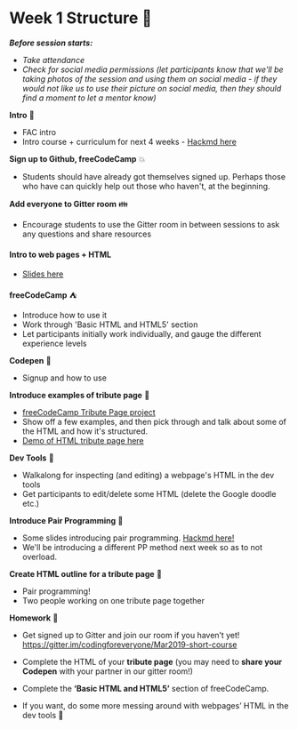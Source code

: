 # Week 1 Structure :seedling:

**_Before session starts:_**

- _Take attendance_
- _Check for social media permissions (let participants know that we'll be taking photos of the session and using them on social media - if they would not like us to use their picture on social media, then they should find a moment to let a mentor know)_

**Intro** :wave:

- FAC intro
- Intro course + curriculum for next 4 weeks - [Hackmd here](https://hackmd.io/SyTk1rWaSK2Yil-ilkWKMA)

**Sign up to Github, freeCodeCamp** :boom:

- Students should have already got themselves signed up. Perhaps those who have can quickly help out those who haven't, at the beginning.

**Add everyone to Gitter room** :family:

- Encourage students to use the Gitter room in between sessions to ask any questions and share resources

#### Intro to web pages + HTML
- [Slides here](https://hackmd.io/6OCETj9zTEGnRpdSULkGgQ)

**freeCodeCamp** :tent:

- Introduce how to use it
- Work through 'Basic HTML and HTML5' section
- Let participants initially work individually, and gauge the different experience levels

**Codepen** :pencil:

- Signup and how to use

**Introduce examples of tribute page** :dizzy:

- [freeCodeCamp Tribute Page project](https://learn.freecodecamp.org/responsive-web-design/responsive-web-design-projects/build-a-tribute-page/)
- Show off a few examples, and then pick through and talk about some of the HTML and how it's structured.
- [Demo of HTML tribute page here](https://codepen.io/charlielafosse/pen/pGVZQb)

**Dev Tools** :hammer:

- Walkalong for inspecting (and editing) a webpage's HTML in the dev tools
- Get participants to edit/delete some HTML (delete the Google doodle etc.)

**Introduce Pair Programming** :two_women_holding_hands:

- Some slides introducing pair programming. [Hackmd here!](https://hackmd.io/zNtXkVUvSrCLLshFj1jYkw?view)
- We'll be introducing a different PP method next week so as to not overload.

**Create HTML outline for a tribute page** :muscle:

- Pair programming!
- Two people working on one tribute page together

**Homework** :apple:

- Get signed up to Gitter and join our room if you haven’t yet!
  https://gitter.im/codingforeveryone/Mar2019-short-course

- Complete the HTML of your **tribute page** (you may need to **share your Codepen** with your partner in our gitter room!)

- Complete the **‘Basic HTML and HTML5’** section of freeCodeCamp.

- If you want, do some more messing around with webpages’ HTML in the dev tools :tada:

